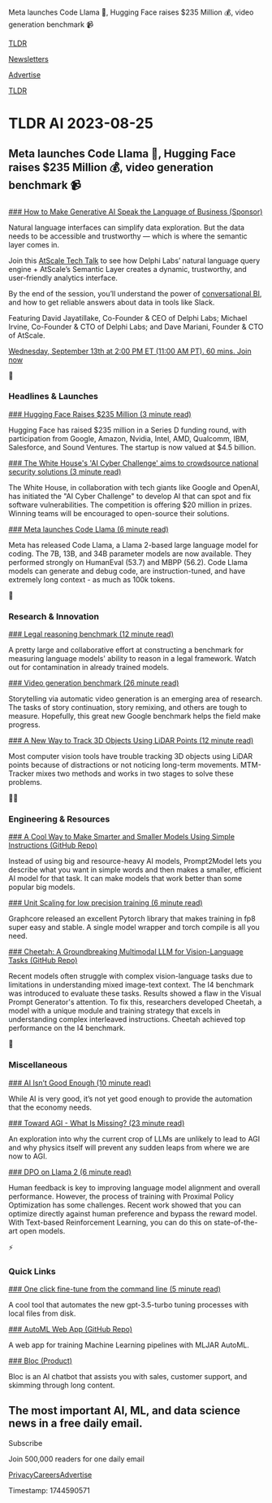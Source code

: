 Meta launches Code Llama 🦙, Hugging Face raises $235 Million 💰, video generation benchmark 📹

[TLDR](/)

[Newsletters](/newsletters)

[Advertise](https://advertise.tldr.tech/)

[TLDR](/)

# TLDR AI 2023-08-25

## Meta launches Code Llama 🦙, Hugging Face raises $235 Million 💰, video generation benchmark 📹

### 

[### How to Make Generative AI Speak the Language of Business (Sponsor)](https://www.atscale.com/resource/how-to-make-generative-ai-speak-the-language-of-business/?utm_medium=email&amp;utm_source=tldr&amp;utm_campaign=20230913webinar&amp;utm_content=null&amp;utm_term=null)

Natural language interfaces can simplify data exploration. But the data needs to be accessible and trustworthy — which is where the semantic layer comes in.

Join this [AtScale Tech Talk](https://www.atscale.com/resource/how-to-make-generative-ai-speak-the-language-of-business/?utm_medium=email&utm_source=tldr&utm_campaign=20230913webinar&utm_content=null&utm_term=null) to see how Delphi Labs’ natural language query engine + AtScale’s Semantic Layer creates a dynamic, trustworthy, and user-friendly analytics interface.

By the end of the session, you’ll understand the power of [conversational BI](https://www.atscale.com/resource/how-to-make-generative-ai-speak-the-language-of-business/?utm_medium=email&utm_source=tldr&utm_campaign=20230913webinar&utm_content=null&utm_term=null), and how to get reliable answers about data in tools like Slack.

Featuring David Jayatillake, Co-Founder & CEO of Delphi Labs; Michael Irvine, Co-Founder & CTO of Delphi Labs; and Dave Mariani, Founder & CTO of AtScale.

[Wednesday, September 13th at 2:00 PM ET (11:00 AM PT). 60 mins. Join now](https://www.atscale.com/resource/how-to-make-generative-ai-speak-the-language-of-business/?utm_medium=email&utm_source=tldr&utm_campaign=20230913webinar&utm_content=null&utm_term=null)

🚀

### Headlines & Launches

[### Hugging Face Raises $235 Million (3 minute read)](https://techcrunch.com/2023/08/24/hugging-face-raises-235m-from-investors-including-salesforce-and-nvidia/?utm_source=tldrai)

Hugging Face has raised $235 million in a Series D funding round, with participation from Google, Amazon, Nvidia, Intel, AMD, Qualcomm, IBM, Salesforce, and Sound Ventures. The startup is now valued at $4.5 billion.

[### The White House's 'AI Cyber Challenge' aims to crowdsource national security solutions (3 minute read)](https://www.engadget.com/the-white-houses-ai-cyber-challenge-aims-to-crowdsource-national-security-solutions-170003434.html?utm_source=tldrai)

The White House, in collaboration with tech giants like Google and OpenAI, has initiated the "AI Cyber Challenge" to develop AI that can spot and fix software vulnerabilities. The competition is offering $20 million in prizes. Winning teams will be encouraged to open-source their solutions.

[### Meta launches Code Llama (6 minute read)](https://ai.meta.com/blog/code-llama-large-language-model-coding/?utm_source=tldrai)

Meta has released Code Llama, a Llama 2-based large language model for coding. The 7B, 13B, and 34B parameter models are now available. They performed strongly on HumanEval (53.7) and MBPP (56.2). Code Llama models can generate and debug code, are instruction-tuned, and have extremely long context - as much as 100k tokens.

🧠

### Research & Innovation

[### Legal reasoning benchmark (12 minute read)](https://hazyresearch.stanford.edu/legalbench/?utm_source=tldrai)

A pretty large and collaborative effort at constructing a benchmark for measuring language models' ability to reason in a legal framework. Watch out for contamination in already trained models.

[### Video generation benchmark (26 minute read)](https://arxiv.org/abs/2308.11606?utm_source=tldrai)

Storytelling via automatic video generation is an emerging area of research. The tasks of story continuation, story remixing, and others are tough to measure. Hopefully, this great new Google benchmark helps the field make progress.

[### A New Way to Track 3D Objects Using LiDAR Points (12 minute read)](https://arxiv.org/abs/2308.11875v1?utm_source=tldrai)

Most computer vision tools have trouble tracking 3D objects using LiDAR points because of distractions or not noticing long-term movements. MTM-Tracker mixes two methods and works in two stages to solve these problems.

👨‍💻

### Engineering & Resources

[### A Cool Way to Make Smarter and Smaller Models Using Simple Instructions (GitHub Repo)](https://github.com/neulab/prompt2model?utm_source=tldrai)

Instead of using big and resource-heavy AI models, Prompt2Model lets you describe what you want in simple words and then makes a smaller, efficient AI model for that task. It can make models that work better than some popular big models.

[### Unit Scaling for low precision training (6 minute read)](https://graphcore-research.github.io/unit-scaling/user_guide.html?utm_source=tldrai)

Graphcore released an excellent Pytorch library that makes training in fp8 super easy and stable. A single model wrapper and torch compile is all you need.

[### Cheetah: A Groundbreaking Multimodal LLM for Vision-Language Tasks (GitHub Repo)](https://github.com/dcdmllm/cheetah?utm_source=tldrai)

Recent models often struggle with complex vision-language tasks due to limitations in understanding mixed image-text context. The I4 benchmark was introduced to evaluate these tasks. Results showed a flaw in the Visual Prompt Generator's attention. To fix this, researchers developed Cheetah, a model with a unique module and training strategy that excels in understanding complex interleaved instructions. Cheetah achieved top performance on the I4 benchmark.

🎁

### Miscellaneous

[### AI Isn’t Good Enough (10 minute read)](https://skventures.substack.com/p/ai-isnt-good-enough?utm_source=tldrai)

While AI is very good, it’s not yet good enough to provide the automation that the economy needs.

[### Toward AGI - What Is Missing? (23 minute read)](https://mark-riedl.medium.com/toward-agi-what-is-missing-c2f0d878471a?utm_source=tldrai)

An exploration into why the current crop of LLMs are unlikely to lead to AGI and why physics itself will prevent any sudden leaps from where we are now to AGI.

[### DPO on Llama 2 (6 minute read)](https://huggingface.co/blog/dpo-trl?utm_source=tldrai)

Human feedback is key to improving language model alignment and overall performance. However, the process of training with Proximal Policy Optimization has some challenges. Recent work showed that you can optimize directly against human preference and bypass the reward model. With Text-based Reinforcement Learning, you can do this on state-of-the-art open models.

⚡️

### Quick Links

[### One click fine-tune from the command line (5 minute read)](https://jxnl.github.io/instructor/finetune/?utm_source=tldrai)

A cool tool that automates the new gpt-3.5-turbo tuning processes with local files from disk.

[### AutoML Web App (GitHub Repo)](https://github.com/mljar/automl-app?utm_source=tldrai)

A web app for training Machine Learning pipelines with MLJAR AutoML.

[### Bloc (Product)](https://www.askbloc.ai/?utm_source=tldrai)

Bloc is an AI chatbot that assists you with sales, customer support, and skimming through long content.

## The most important AI, ML, and data science news in a free daily email.

Subscribe

Join 500,000 readers for one daily email

[Privacy](/privacy)[Careers](https://jobs.ashbyhq.com/tldr.tech)[Advertise](/ai/advertise)

Timestamp: 1744590571